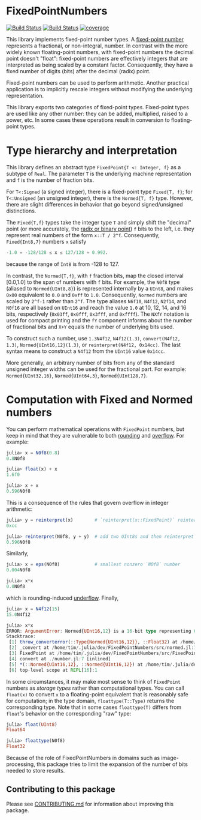 # FixedPointNumbers

[![Build Status][action-img]][action-url]
[![Build Status][pkgeval-img]][pkgeval-url]
[![coverage][codecov-img]][codecov-url]

This library implements fixed-point number types.  A
[fixed-point number] represents a fractional, or
non-integral, number.  In contrast with the more widely known
floating-point numbers, with fixed-point numbers the decimal point
doesn't "float": fixed-point numbers are effectively integers that are
interpreted as being scaled by a constant factor.  Consequently, they
have a fixed number of digits (bits) after the decimal (radix) point.

Fixed-point numbers can be used to perform arithmetic. Another practical
application is to implicitly rescale integers without modifying the
underlying representation.

This library exports two categories of fixed-point types. Fixed-point types are
used like any other number: they can be added, multiplied, raised to a power,
etc. In some cases these operations result in conversion to floating-point types.

# Type hierarchy and interpretation

This library defines an abstract type `FixedPoint{T <: Integer, f}` as a
subtype of `Real`. The parameter `T` is the underlying machine representation and `f`
is the number of fraction bits.

For `T<:Signed` (a signed integer), there is a fixed-point type
`Fixed{T, f}`; for `T<:Unsigned` (an unsigned integer), there is the
`Normed{T, f}` type. However, there are slight differences in behavior
that go beyond signed/unsigned distinctions.

The `Fixed{T,f}` types take the integer type `T` and simply shift the "decimal"
point (or more accurately, the [radix or binary
point](https://en.wikipedia.org/wiki/Decimal_separator#Radix_point)) `f` bits to
the left, i.e. they represent real numbers of the form `x::T / 2^f`.
Consequently, `Fixed{Int8,7}` numbers `x` satisfy

```julia
-1.0 = -128/128 ≤ x ≤ 127/128 ≈ 0.992.
```

because the range of `Int8` is from -128 to 127.

In contrast, the `Normed{T,f}`, with `f` fraction bits, map the closed
interval [0.0,1.0] to the span of numbers with `f` bits.  For example,
the `N0f8` type (aliased to `Normed{UInt8,8}`) is represented
internally by a `UInt8`, and makes `0x00` equivalent to `0.0` and
`0xff` to `1.0`. Consequently, `Normed` numbers are scaled by `2^f-1`
rather than `2^f`.  The type aliases `N6f10`, `N4f12`,
`N2f14`, and `N0f16` are all based on `UInt16` and reach the
value `1.0` at 10, 12, 14, and 16 bits, respectively (`0x03ff`,
`0x0fff`, `0x3fff`, and `0xffff`). The `NXfY` notation is used for
compact printing and the `fY` component informs about the number of
fractional bits and `X+Y` equals the number of underlying bits used.

To construct such a number, use `1.3N4f12`, `N4f12(1.3)`, `convert(N4f12, 1.3)`,
`Normed{UInt16,12}(1.3)`, or `reinterpret(N4f12, 0x14cc)`.
The last syntax means to construct a `N4f12` from the `UInt16` value `0x14cc`.

More generally, an arbitrary number of bits from any of the standard unsigned
integer widths can be used for the fractional part.  For example:
`Normed{UInt32,16}`, `Normed{UInt64,3}`, `Normed{UInt128,7}`.

# Computation with Fixed and Normed numbers

You can perform mathematical operations with `FixedPoint` numbers, but keep in mind
that they are vulnerable to both [rounding] and [overflow]. For example:

```julia
julia> x = N0f8(0.8)
0.8N0f8

julia> float(x) + x
1.6f0

julia> x + x
0.596N0f8
```

This is a consequence of the rules that govern overflow in integer arithmetic:

```julia
julia> y = reinterpret(x)        # `reinterpret(x::FixedPoint)` reinterprets as the underlying "raw" type
0xcc

julia> reinterpret(N0f8, y + y)  # add two UInt8s and then reinterpret as N0f8
0.596N0f8
```

Similarly,

```julia
julia> x = eps(N0f8)             # smallest nonzero `N0f8` number
0.004N0f8

julia> x*x
0.0N0f8
```

which is rounding-induced [underflow].  Finally,

```julia
julia> x = N4f12(15)
15.0N4f12

julia> x*x
ERROR: ArgumentError: Normed{UInt16,12} is a 16-bit type representing 65536 values from 0.0 to 16.0037; cannot represent 225.0
Stacktrace:
 [1] throw_converterror(::Type{Normed{UInt16,12}}, ::Float32) at /home/tim/.julia/dev/FixedPointNumbers/src/FixedPointNumbers.jl:251
 [2] _convert at /home/tim/.julia/dev/FixedPointNumbers/src/normed.jl:77 [inlined]
 [3] FixedPoint at /home/tim/.julia/dev/FixedPointNumbers/src/FixedPointNumbers.jl:51 [inlined]
 [4] convert at ./number.jl:7 [inlined]
 [5] *(::Normed{UInt16,12}, ::Normed{UInt16,12}) at /home/tim/.julia/dev/FixedPointNumbers/src/normed.jl:254
 [6] top-level scope at REPL[16]:1
```

In some circumstances, it may make most sense to think of `FixedPoint` numbers as *storage types*
rather than computational types. You can call `float(x)` to convert `x` to a floating-point equivalent that is reasonably
safe for computation; in the type domain, `floattype(T::Type)` returns the corresponding type.
Note that in some cases `floattype(T)` differs from `float`'s behavior on the corresponding "raw" type:

```julia
julia> float(UInt8)
Float64

julia> floattype(N0f8)
Float32
```

Because of the role of FixedPointNumbers in domains such as image-processing, this package tries to limit the expansion of the
number of bits needed to store results.


## Contributing to this package

Please see [CONTRIBUTING.md](CONTRIBUTING.md) for information about improving this package.


[fixed-point number]: http://en.wikipedia.org/wiki/Fixed-point_arithmetic
[overflow]: https://en.wikipedia.org/wiki/Integer_overflow
[rounding]: https://en.wikipedia.org/wiki/Round-off_error
[underflow]: https://en.wikipedia.org/wiki/Arithmetic_underflow


<!-- badges -->

[action-img]: https://github.com/JuliaMath/FixedPointNumbers.jl/workflows/Unit%20test/badge.svg
[action-url]: https://github.com/JuliaMath/FixedPointNumbers.jl/actions

[pkgeval-img]: https://juliaci.github.io/NanosoldierReports/pkgeval_badges/F/FixedPointNumbers.svg
[pkgeval-url]: https://juliaci.github.io/NanosoldierReports/pkgeval_badges/report.html

[codecov-img]: https://codecov.io/gh/JuliaMath/FixedPointNumbers.jl/branch/master/graph/badge.svg
[codecov-url]: https://codecov.io/gh/JuliaMath/FixedPointNumbers.jl

